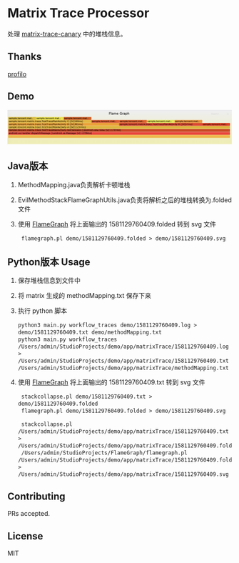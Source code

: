 # Matrix Trace Processor

处理  [matrix-trace-canary](https://github.com/Tencent/matrix/tree/master/matrix/matrix-android/matrix-trace-canary) 中的堆栈信息。

## Thanks

[profilo](https://github.com/facebookincubator/profilo)

## Demo

![demo](https://raw.githubusercontent.com/LinXiaoTao/matrix-trace-processor/master/demo/1581129760409.png)

## Java版本

1. MethodMapping.java负责解析卡顿堆栈

2. EvilMethodStackFlameGraphUtils.java负责将解析之后的堆栈转换为.folded文件

3. 使用 [FlameGraph](https://github.com/brendangregg/FlameGraph) 将上面输出的 1581129760409.folded 转到 svg 文件

   ``` shell
    flamegraph.pl demo/1581129760409.folded > demo/1581129760409.svg
   ```

## Python版本 Usage

1. 保存堆栈信息到文件中

2. 将 matrix 生成的 methodMapping.txt 保存下来

3. 执行 python 脚本

   ``` shell
   python3 main.py workflow_traces demo/1581129760409.log > demo/1581129760409.txt demo/methodMapping.txt
   python3 main.py workflow_traces /Users/admin/StudioProjects/demo/app/matrixTrace/1581129760409.log > /Users/admin/StudioProjects/demo/app/matrixTrace/1581129760409.txt /Users/admin/StudioProjects/demo/app/matrixTrace/methodMapping.txt
   ```

4. 使用 [FlameGraph](https://github.com/brendangregg/FlameGraph) 将上面输出的 1581129760409.txt 转到 svg 文件

   ``` shell
    stackcollapse.pl demo/1581129760409.txt > demo/1581129760409.folded
    flamegraph.pl demo/1581129760409.folded > demo/1581129760409.svg
   ```
   ``` shell
    stackcollapse.pl /Users/admin/StudioProjects/demo/app/matrixTrace/1581129760409.txt > /Users/admin/StudioProjects/demo/app/matrixTrace/1581129760409.folded
    /Users/admin/StudioProjects/FlameGraph/flamegraph.pl /Users/admin/StudioProjects/demo/app/matrixTrace/1581129760409.folded > /Users/admin/StudioProjects/demo/app/matrixTrace/1581129760409.svg
   ```
## Contributing

PRs accepted.

## License

MIT
